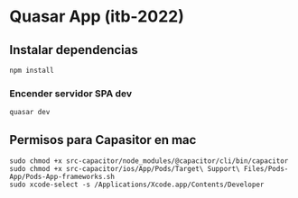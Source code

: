# Quasar App (itb-2022)

## Instalar dependencias

```bash
npm install
```

### Encender servidor SPA dev

```bash
quasar dev
```

## Permisos para Capasitor en mac

```
sudo chmod +x src-capacitor/node_modules/@capacitor/cli/bin/capacitor
sudo chmod +x src-capacitor/ios/App/Pods/Target\ Support\ Files/Pods-App/Pods-App-frameworks.sh
sudo xcode-select -s /Applications/Xcode.app/Contents/Developer
```

